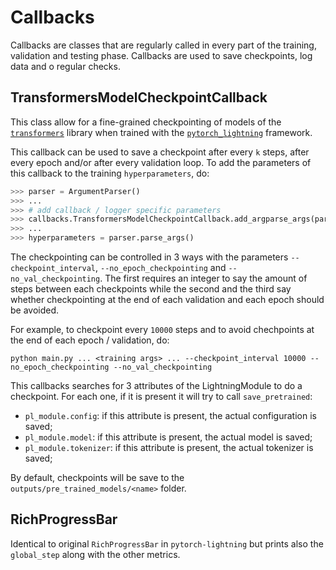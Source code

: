 # Callbacks

Callbacks are classes that are regularly called in every part of the training, validation and testing phase. Callbacks are used to save checkpoints, log data and o regular checks.


## TransformersModelCheckpointCallback

This class allow for a fine-grained checkpointing of models of the [`transformers`](https://github.com/huggingface/transformers) library when trained with the [`pytorch_lightning`](https://github.com/PyTorchLightning/pytorch-lightning) framework.

This callback can be used to save a checkpoint after every `k` steps, after every epoch and/or after every validation loop. To add the parameters of this callback to the training `hyperparameters`, do:

```python
>>> parser = ArgumentParser()
>>> ...
>>> # add callback / logger specific parameters
>>> callbacks.TransformersModelCheckpointCallback.add_argparse_args(parser)
>>> ...
>>> hyperparameters = parser.parse_args()
```

The checkpointing can be controlled in 3 ways with the parameters `--checkpoint_interval`, `--no_epoch_checkpointing` and `--no_val_checkpointing`. The first requires an integer to say the amount of steps between each checkpoints while the second and the third say whether checkpointing at the end of each validation and each epoch should be avoided.

For example, to checkpoint every `10000` steps and to avoid chechpoints at the end of each epoch / validation, do:
```
python main.py ... <training args> ... --checkpoint_interval 10000 --no_epoch_checkpointing --no_val_checkpointing
```

This callbacks searches for 3 attributes of the LightningModule to do a checkpoint. For each one, if it is present it will try to call `save_pretrained`:

- `pl_module.config`: if this attribute is present, the actual configuration is saved;
- `pl_module.model`: if this attribute is present, the actual model is saved;
- `pl_module.tokenizer`: if this attribute is present, the actual tokenizer is saved;

By default, checkpoints will be save to the `outputs/pre_trained_models/<name>` folder.


## RichProgressBar

Identical to original `RichProgressBar` in `pytorch-lightning` but prints also the `global_step` along with the other metrics.
